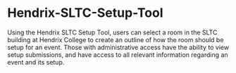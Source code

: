 # Hendrix-SLTC-Setup-Tool
Using the Hendrix SLTC Setup Tool, users can select a room in the SLTC building at Hendrix College to create an outline of how the room should be setup for an event. Those with administrative access have the ability to view setup submissions, and have access to all relevant information regarding an event and its setup.
